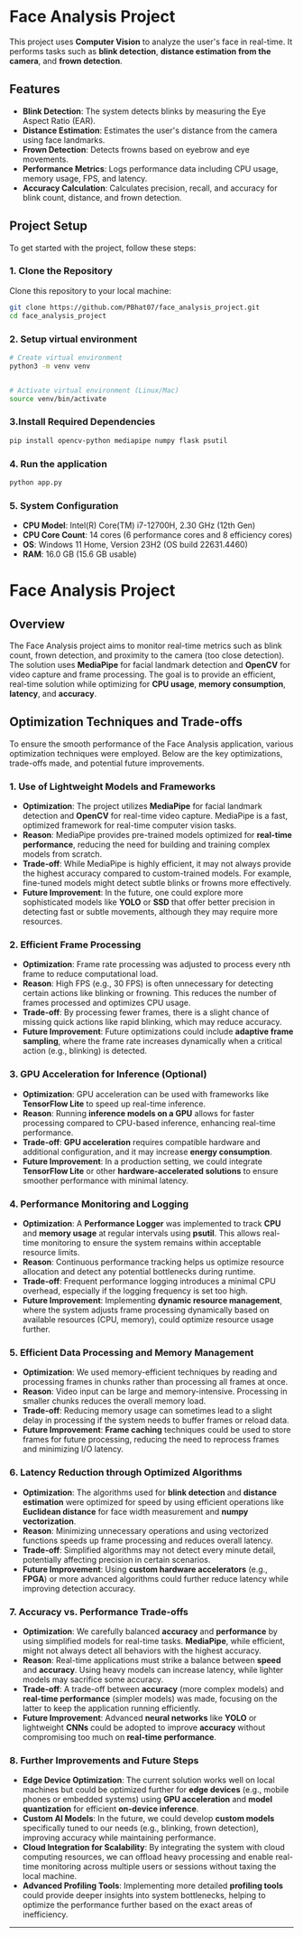 # Face Analysis Project 

This project uses **Computer Vision**  to analyze the user's face in real-time. It performs tasks such as **blink detection**, **distance estimation from the camera**, and **frown detection**.

## Features

- **Blink Detection**: The system detects blinks by measuring the Eye Aspect Ratio (EAR).
- **Distance Estimation**: Estimates the user's distance from the camera using face landmarks.
- **Frown Detection**: Detects frowns based on eyebrow and eye movements.
- **Performance Metrics**: Logs performance data including CPU usage, memory usage, FPS, and latency.
- **Accuracy Calculation**: Calculates precision, recall, and accuracy for blink count, distance, and frown detection.

## Project Setup

To get started with the project, follow these steps:

### 1. Clone the Repository
Clone this repository to your local machine:
 ```bash
git clone https://github.com/PBhat07/face_analysis_project.git
cd face_analysis_project
  ```

### 2. Setup virtual environment
 ```bash
# Create virtual environment
python3 -m venv venv
 

# Activate virtual environment (Linux/Mac)
source venv/bin/activate
 ```

### 3.Install Required Dependencies
 ```bash
pip install opencv-python mediapipe numpy flask psutil
 ```

### 4. Run the application
 ```bash
python app.py
 ```

### 5. System Configuration

- **CPU Model**: Intel(R) Core(TM) i7-12700H, 2.30 GHz (12th Gen)
- **CPU Core Count**: 14 cores (6 performance cores and 8 efficiency cores)
- **OS**: Windows 11 Home, Version 23H2 (OS build 22631.4460)
- **RAM**: 16.0 GB (15.6 GB usable)

# Face Analysis Project

## Overview
The Face Analysis project aims to monitor real-time metrics such as blink count, frown detection, and proximity to the camera (too close detection). The solution uses **MediaPipe** for facial landmark detection and **OpenCV** for video capture and frame processing. The goal is to provide an efficient, real-time solution while optimizing for **CPU usage**, **memory consumption**, **latency**, and **accuracy**.

## Optimization Techniques and Trade-offs

To ensure the smooth performance of the Face Analysis application, various optimization techniques were employed. Below are the key optimizations, trade-offs made, and potential future improvements.

### 1. **Use of Lightweight Models and Frameworks**
   - **Optimization**: The project utilizes **MediaPipe** for facial landmark detection and **OpenCV** for real-time video capture. MediaPipe is a fast, optimized framework for real-time computer vision tasks.
   - **Reason**: MediaPipe provides pre-trained models optimized for **real-time performance**, reducing the need for building and training complex models from scratch.
   - **Trade-off**: While MediaPipe is highly efficient, it may not always provide the highest accuracy compared to custom-trained models. For example, fine-tuned models might detect subtle blinks or frowns more effectively.
   - **Future Improvement**: In the future, one could explore more sophisticated models like **YOLO** or **SSD** that offer better precision in detecting fast or subtle movements, although they may require more resources.

### 2. **Efficient Frame Processing**
   - **Optimization**: Frame rate processing was adjusted to process every nth frame to reduce computational load.
   - **Reason**: High FPS (e.g., 30 FPS) is often unnecessary for detecting certain actions like blinking or frowning. This reduces the number of frames processed and optimizes CPU usage.
   - **Trade-off**: By processing fewer frames, there is a slight chance of missing quick actions like rapid blinking, which may reduce accuracy.
   - **Future Improvement**: Future optimizations could include **adaptive frame sampling**, where the frame rate increases dynamically when a critical action (e.g., blinking) is detected.

### 3. **GPU Acceleration for Inference (Optional)**
   - **Optimization**: GPU acceleration can be used with frameworks like **TensorFlow Lite** to speed up real-time inference.
   - **Reason**: Running **inference models on a GPU** allows for faster processing compared to CPU-based inference, enhancing real-time performance.
   - **Trade-off**: **GPU acceleration** requires compatible hardware and additional configuration, and it may increase **energy consumption**.
   - **Future Improvement**: In a production setting, we could integrate **TensorFlow Lite** or other **hardware-accelerated solutions** to ensure smoother performance with minimal latency.

### 4. **Performance Monitoring and Logging**
   - **Optimization**: A **Performance Logger** was implemented to track **CPU** and **memory usage** at regular intervals using **psutil**. This allows real-time monitoring to ensure the system remains within acceptable resource limits.
   - **Reason**: Continuous performance tracking helps us optimize resource allocation and detect any potential bottlenecks during runtime.
   - **Trade-off**: Frequent performance logging introduces a minimal CPU overhead, especially if the logging frequency is set too high.
   - **Future Improvement**: Implementing **dynamic resource management**, where the system adjusts frame processing dynamically based on available resources (CPU, memory), could optimize resource usage further.

### 5. **Efficient Data Processing and Memory Management**
   - **Optimization**: We used memory-efficient techniques by reading and processing frames in chunks rather than processing all frames at once.
   - **Reason**: Video input can be large and memory-intensive. Processing in smaller chunks reduces the overall memory load.
   - **Trade-off**: Reducing memory usage can sometimes lead to a slight delay in processing if the system needs to buffer frames or reload data.
   - **Future Improvement**: **Frame caching** techniques could be used to store frames for future processing, reducing the need to reprocess frames and minimizing I/O latency.

### 6. **Latency Reduction through Optimized Algorithms**
   - **Optimization**: The algorithms used for **blink detection** and **distance estimation** were optimized for speed by using efficient operations like **Euclidean distance** for face width measurement and **numpy vectorization**.
   - **Reason**: Minimizing unnecessary operations and using vectorized functions speeds up frame processing and reduces overall latency.
   - **Trade-off**: Simplified algorithms may not detect every minute detail, potentially affecting precision in certain scenarios.
   - **Future Improvement**: Using **custom hardware accelerators** (e.g., **FPGA**) or more advanced algorithms could further reduce latency while improving detection accuracy.

### 7. **Accuracy vs. Performance Trade-offs**
   - **Optimization**: We carefully balanced **accuracy** and **performance** by using simplified models for real-time tasks. **MediaPipe**, while efficient, might not always detect all behaviors with the highest accuracy.
   - **Reason**: Real-time applications must strike a balance between **speed** and **accuracy**. Using heavy models can increase latency, while lighter models may sacrifice some accuracy.
   - **Trade-off**: A trade-off between **accuracy** (more complex models) and **real-time performance** (simpler models) was made, focusing on the latter to keep the application running efficiently.
   - **Future Improvement**: Advanced **neural networks** like **YOLO** or lightweight **CNNs** could be adopted to improve **accuracy** without compromising too much on **real-time performance**.

### 8. **Further Improvements and Future Steps**
   - **Edge Device Optimization**: The current solution works well on local machines but could be optimized further for **edge devices** (e.g., mobile phones or embedded systems) using **GPU acceleration** and **model quantization** for efficient **on-device inference**.
   - **Custom AI Models**: In the future, we could develop **custom models** specifically tuned to our needs (e.g., blinking, frown detection), improving accuracy while maintaining performance.
   - **Cloud Integration for Scalability**: By integrating the system with cloud computing resources, we can offload heavy processing and enable real-time monitoring across multiple users or sessions without taxing the local machine.
   - **Advanced Profiling Tools**: Implementing more detailed **profiling tools** could provide deeper insights into system bottlenecks, helping to optimize the performance further based on the exact areas of inefficiency.

---






